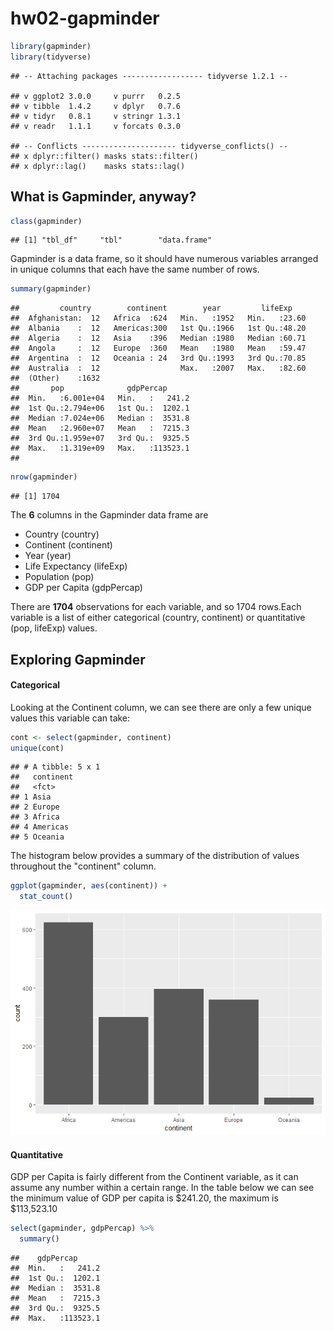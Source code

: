 hw02-gapminder
================

``` r
library(gapminder)
library(tidyverse)
```

    ## -- Attaching packages ------------------ tidyverse 1.2.1 --

    ## v ggplot2 3.0.0     v purrr   0.2.5
    ## v tibble  1.4.2     v dplyr   0.7.6
    ## v tidyr   0.8.1     v stringr 1.3.1
    ## v readr   1.1.1     v forcats 0.3.0

    ## -- Conflicts --------------------- tidyverse_conflicts() --
    ## x dplyr::filter() masks stats::filter()
    ## x dplyr::lag()    masks stats::lag()

What is Gapminder, anyway?
--------------------------

``` r
class(gapminder)
```

    ## [1] "tbl_df"     "tbl"        "data.frame"

Gapminder is a data frame, so it should have numerous variables arranged in unique columns that each have the same number of rows.

``` r
summary(gapminder)
```

    ##         country        continent        year         lifeExp     
    ##  Afghanistan:  12   Africa  :624   Min.   :1952   Min.   :23.60  
    ##  Albania    :  12   Americas:300   1st Qu.:1966   1st Qu.:48.20  
    ##  Algeria    :  12   Asia    :396   Median :1980   Median :60.71  
    ##  Angola     :  12   Europe  :360   Mean   :1980   Mean   :59.47  
    ##  Argentina  :  12   Oceania : 24   3rd Qu.:1993   3rd Qu.:70.85  
    ##  Australia  :  12                  Max.   :2007   Max.   :82.60  
    ##  (Other)    :1632                                                
    ##       pop              gdpPercap       
    ##  Min.   :6.001e+04   Min.   :   241.2  
    ##  1st Qu.:2.794e+06   1st Qu.:  1202.1  
    ##  Median :7.024e+06   Median :  3531.8  
    ##  Mean   :2.960e+07   Mean   :  7215.3  
    ##  3rd Qu.:1.959e+07   3rd Qu.:  9325.5  
    ##  Max.   :1.319e+09   Max.   :113523.1  
    ## 

``` r
nrow(gapminder)
```

    ## [1] 1704

The **6** columns in the Gapminder data frame are

-   Country (country)
-   Continent (continent)
-   Year (year)
-   Life Expectancy (lifeExp)
-   Population (pop)
-   GDP per Capita (gdpPercap)

There are **1704** observations for each variable, and so 1704 rows.Each variable is a list of either categorical (country, continent) or quantitative (pop, lifeExp) values.

Exploring Gapminder
-------------------

#### Categorical

Looking at the Continent column, we can see there are only a few unique values this variable can take:

``` r
cont <- select(gapminder, continent)
unique(cont)
```

    ## # A tibble: 5 x 1
    ##   continent
    ##   <fct>    
    ## 1 Asia     
    ## 2 Europe   
    ## 3 Africa   
    ## 4 Americas 
    ## 5 Oceania

The histogram below provides a summary of the distribution of values throughout the "continent" column.

``` r
ggplot(gapminder, aes(continent)) +
  stat_count()
```

![](hw02-gapminder_files/figure-markdown_github/unnamed-chunk-5-1.png)

#### Quantitative

GDP per Capita is fairly different from the Continent variable, as it can assume any number within a certain range. In the table below we can see the minimum value of GDP per capita is $241.20, the maximum is $113,523.10

``` r
select(gapminder, gdpPercap) %>% 
  summary()
```

    ##    gdpPercap       
    ##  Min.   :   241.2  
    ##  1st Qu.:  1202.1  
    ##  Median :  3531.8  
    ##  Mean   :  7215.3  
    ##  3rd Qu.:  9325.5  
    ##  Max.   :113523.1
